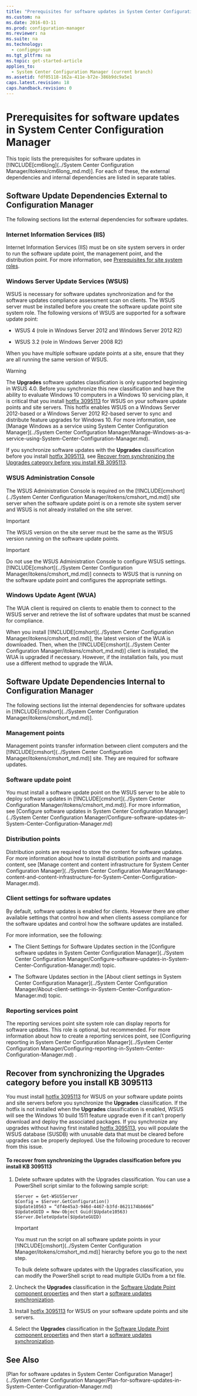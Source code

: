 ```yaml
---
title: "Prerequisites for software updates in System Center Configuration Manager"
ms.custom: na
ms.date: 2016-03-11
ms.prod: configuration-manager
ms.reviewer: na
ms.suite: na
ms.technology: 
  - configmgr-sum
ms.tgt_pltfrm: na
ms.topic: get-started-article
applies_to: 
  - System Center Configuration Manager (current branch)
ms.assetid: fdf05118-162a-411e-b72e-386b9dc9a5e1
caps.latest.revision: 18
caps.handback.revision: 0
---
```

# Prerequisites for software updates in System Center Configuration Manager
This topic lists the prerequisites for software updates in [!INCLUDE[cm6long](../System Center Configuration Manager/itokens/cm6long_md.md)]. For each of these, the external dependencies and internal dependencies are listed in separate tables.  
  
## Software Update Dependencies External to Configuration Manager  
 The following sections  list the external dependencies for software updates.  
  
### Internet Information Services (IIS)  
 Internet Information Services (IIS) must be on site system servers in order to run the software update point, the management point, and the distribution point. For more information, see [Prerequisites for site system roles](../Topic/Supported%20operating%20systems%20for%20sites%20and%20clients%20for%20System%20Center%20Configuration%20Manager.md#bkmk_Prrequisites).  
  
### Windows Server Update Services (WSUS)  
 WSUS is necessary for software updates synchronization and for the software updates compliance assessment scan on clients. The WSUS server must be installed before you create the software update point site system role. The following versions of WSUS are supported for a software update point:  
  
-   WSUS 4 (role in Windows Server 2012 and Windows Server 2012 R2)  
  
-   WSUS 3.2 (role in Windows Server 2008 R2)  
  
 When you have multiple software update points at a site, ensure that they are all running the same version of WSUS.  
  
> [!WARNING]  
>  The **Upgrades** software updates classification is only supported beginning in WSUS 4.0. Before you synchronize this new classification and have the ability to evaluate Windows 10 computers in a Windows 10 servicing plan, it is critical that you install [hotfix 3095113](https://support.microsoft.com/kb/3095113) for WSUS  on your software update points and site servers. This hotfix enables WSUS on a Windows Server 2012-based or a Windows Server 2012 R2-based server to sync and distribute feature upgrades for Windows 10. For more information, see [Manage Windows as a service using System Center Configuration Manager](../System Center Configuration Manager/Manage-Windows-as-a-service-using-System-Center-Configuration-Manager.md).  
>   
>  If you synchronize software updates with the **Upgrades** classification before you install [hotfix 3095113](https://support.microsoft.com/kb/3095113), see [Recover from synchronizing the Upgrades category before you install KB 3095113](#BKMK_RecoverUpgrades).  
  
### WSUS Administration Console  
 The WSUS Administration Console is required on the [!INCLUDE[cmshort](../System Center Configuration Manager/itokens/cmshort_md.md)] site server when the software update point is on a remote site system server and WSUS is not already installed on the site server.  
  
> [!IMPORTANT]  
>  The WSUS version on the site server must be the same as the WSUS version running on the software update points.  
  
> [!IMPORTANT]  
>  Do not use the WSUS Administration Console to configure WSUS settings. [!INCLUDE[cmshort](../System Center Configuration Manager/itokens/cmshort_md.md)] connects to WSUS that is running on the software update point and configures the appropriate settings.  
  
### Windows Update Agent (WUA)  
 The WUA client is required on clients to enable them to connect to the WSUS server and retrieve the list of software updates that must be scanned for compliance.  
  
 When you install [!INCLUDE[cmshort](../System Center Configuration Manager/itokens/cmshort_md.md)], the latest version of the WUA is downloaded. Then, when the [!INCLUDE[cmshort](../System Center Configuration Manager/itokens/cmshort_md.md)] client is installed, the WUA is upgraded if necessary. However, if the installation fails, you must use a different method to upgrade the WUA.  
  
## Software Update Dependencies Internal to Configuration Manager  
 The following sections list the internal dependencies for software updates in [!INCLUDE[cmshort](../System Center Configuration Manager/itokens/cmshort_md.md)].  
  
### Management points  
 Management points transfer information between client computers and the [!INCLUDE[cmshort](../System Center Configuration Manager/itokens/cmshort_md.md)] site. They are required for software updates.  
  
### Software update point  
 You must install a software update point on the WSUS server to be able to deploy software updates in [!INCLUDE[cmshort](../System Center Configuration Manager/itokens/cmshort_md.md)]. For more information, see [Configure software updates in System Center Configuration Manager](../System Center Configuration Manager/Configure-software-updates-in-System-Center-Configuration-Manager.md)  
  
### Distribution points  
 Distribution points are required to store the content for software updates. For more information about how to install distribution points and manage content, see [Manage content and content infrastructure for System Center Configuration Manager](../System Center Configuration Manager/Manage-content-and-content-infrastructure-for-System-Center-Configuration-Manager.md).  
  
### Client settings for software updates  
 By default, software updates is enabled for clients. However there are other available settings that control how and when clients assess compliance for the software updates and control how the software updates are installed.  
  
 For more information, see the following:  
  
-   The Client Settings for Software Updates section in the [Configure software updates in System Center Configuration Manager](../System Center Configuration Manager/Configure-software-updates-in-System-Center-Configuration-Manager.md) topic.  
  
-   The  Software Updates section in the [About client settings in System Center Configuration Manager](../System Center Configuration Manager/About-client-settings-in-System-Center-Configuration-Manager.md) topic.  
  
### Reporting services point  
 The reporting services point site system role can display reports for software updates. This role is optional, but recommended. For more information about how to create a reporting services point, see [Configuring reporting in System Center Configuration Manager](../System Center Configuration Manager/Configuring-reporting-in-System-Center-Configuration-Manager.md) .  
  
##  <a name="BKMK_RecoverUpgrades"></a> Recover from synchronizing the Upgrades category before you install KB 3095113  
 You must install [hotfix 3095113](https://support.microsoft.com/kb/3095113) for WSUS  on your software update points and site servers before you synchronize the **Upgrades** classification. If the hotfix is not installed when the **Upgrades** classification is enabled, WSUS will see the Windows 10 build 1511 feature upgrade even if it can’t properly download and deploy the associated packages. If you synchronize any upgrades without having first installed [hotfix 3095113](https://support.microsoft.com/kb/3095113), you will populate the WSUS database (SUSDB) with unusable data that must be cleared before upgrades can be properly deployed.  Use the following procedure to recover from this issue.  
  
#### To recover from synchronizing the Upgrades classification before you install KB 3095113  
  
1.  Delete software updates with the Upgrades classification. You can use a PowerShell script similar to the following sample script:  
  
    ```  
    $Server = Get-WSUSServer  
    $Config = $Server.GetConfiguration()  
    $Update10563 = “df4e45a3-946d-4467-b3fd-8621174bb666”  
    $UpdateGUID = New-Object Guid($Update10563)  
    $Server.DeleteUpdate($UpdateGUID)  
    ```  
  
    > [!IMPORTANT]  
    >  You must run the script on all software update points in your [!INCLUDE[cmshort](../System Center Configuration Manager/itokens/cmshort_md.md)] hierarchy before you go to the next step.  
  
     To bulk delete software updates with the Upgrades classification, you can modify the PowerShell script to read multiple GUIDs from a txt file.  
  
2.  Uncheck the **Upgrades** classification in the [Software Update Point component properties](https://technet.microsoft.com/library/mt612804.aspx) and then start a [software updates synchronization](https://technet.microsoft.com/library/mt612804.aspx).  
  
3.  Install [hotfix 3095113](https://support.microsoft.com/kb/3095113) for WSUS  on your software update points and site servers.  
  
4.  Select the **Upgrades** classification in the [Software Update Point component properties](https://technet.microsoft.com/library/mt612804.aspx) and then start a [software updates synchronization](https://technet.microsoft.com/library/mt612804.aspx).  
  
## See Also  
 [Plan for software updates in System Center Configuration Manager](../System Center Configuration Manager/Plan-for-software-updates-in-System-Center-Configuration-Manager.md)
